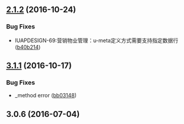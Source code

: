 <a name="2.1.2"></a>
## [2.1.2](https://github.com/iuap-design/kero/compare/v3.1.1...v2.1.2) (2016-10-24)


### Bug Fixes
* IUAPDESIGN-69:营销物业管理：u-meta定义方式需要支持指定数据行 ([b40b214](https://github.com/iuap-design/kero/commit/b40b214))




<a name="3.1.1"></a>
## [3.1.1](https://github.com/iuap-design/kero/compare/v3.0.6...v3.1.1) (2016-10-17)


### Bug Fixes
* _method error ([bb03148](https://github.com/iuap-design/kero/commit/bb03148))




<a name="3.0.6"></a>
## 3.0.6 (2016-07-04)



